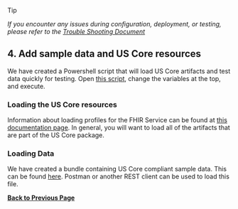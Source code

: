 > [!TIP]
> *If you encounter any issues during configuration, deployment, or testing, please refer to the [Trouble Shooting Document](./troubleshooting.md)*

## 4. Add sample data and US Core resources

We have created a Powershell script that will load US Core artifacts and test data quickly for testing. Open [this script](../scripts/Load-ProfilesData.ps1), change the variables at the top, and execute.

### Loading the US Core resources

Information about loading profiles for the FHIR Service can be found at [this documentation page](https://learn.microsoft.com/en-us/azure/healthcare-apis/fhir/store-profiles-in-fhir). In general, you will want to load all of the artifacts that are part of the US Core package.

### Loading Data

We have created a bundle containing US Core compliant sample data. This can be found [here](https://raw.githubusercontent.com/microsoft/fhir-server/main/docs/rest/Inferno/V3.1.1_USCoreCompliantResources.json). Postman or another REST client can be used to load this file.

**[Back to Previous Page](./deployment.md#4-add-sample-data-and-us-core-resources)**